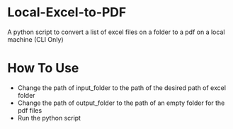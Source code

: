 # Local-Excel-to-PDF
A python script to convert a list of excel files on a folder to a pdf on a local machine (CLI Only)

# How To Use
- Change the path of input_folder to the path of the desired path of excel folder
- Change the path of output_folder to the path of an empty folder for the pdf files
- Run the python script
